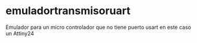 # emuladortransmisoruart
Emulador para un micro controlador que no tiene puerto usart en este caso un Attiny24

